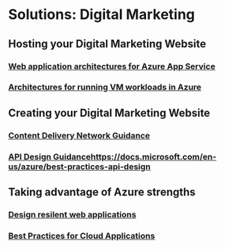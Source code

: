 # Solutions: Digital Marketing
## Hosting your Digital Marketing Website
### [Web application architectures for Azure App Service](https://docs.microsoft.com/azure/guidance/guidance-ra-app-service?toc=https://review.docs.microsoft.com/en-us/azure/solutions/digital-marketing/toc.json?branch=peter/digital-marketing-pilot)
### [Architectures for running VM workloads in Azure](https://docs.microsoft.com/azure/guidance/guidance-ra-compute)
## Creating your Digital Marketing Website
### [Content Delivery Network Guidance](https://docs.microsoft.com/azure/best-practices-cdn)
### [API Design Guidance](https://docs.microsoft.com/en-us/azure/best-practices-api-design)https://docs.microsoft.com/en-us/azure/best-practices-api-design
## Taking advantage of Azure strengths
### [Design resilent web applications](https://docs.microsoft.com/azure/guidance/guidance-resiliency-overview)
### [Best Practices for Cloud Applications](https://docs.microsoft.com/azure/best-practices-cdn)